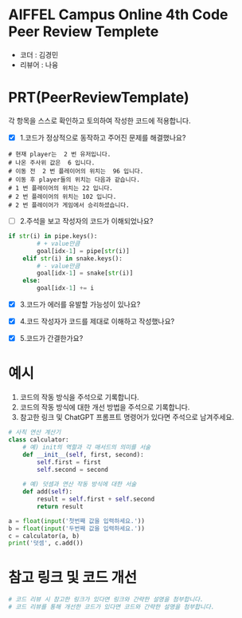 # AIFFEL Campus Online 4th Code Peer Review Templete
- 코더 : 김경민
- 리뷰어 : 나융


# PRT(PeerReviewTemplate)
각 항목을 스스로 확인하고 토의하여 작성한 코드에 적용합니다.
- [x] 1.코드가 정상적으로 동작하고 주어진 문제를 해결했나요?
```
# 현재 player는  2 번 유저입니다.
# 나온 주사위 값은  6 입니다.
# 이동 전  2 번 플레이어의 위치는  96 입니다.
# 이동 후 player들의 위치는 다음과 같습니다.
# 1 번 플레이어의 위치는 22 입니다.
# 2 번 플레이어의 위치는 102 입니다.
# 2 번 플레이어가 게임에서 승리하셨습니다.
```


- [ ] 2.주석을 보고 작성자의 코드가 이해되었나요?
```python
if str(i) in pipe.keys():
        # + value만큼
        goal[idx-1] = pipe[str(i)]
    elif str(i) in snake.keys():
        # - value만큼
        goal[idx-1] = snake[str(i)]
    else:
        goal[idx-1] += i
```

- [x] 3.코드가 에러를 유발할 가능성이 있나요?
 
- [x] 4.코드 작성자가 코드를 제대로 이해하고 작성했나요?

- [x] 5.코드가 간결한가요?


# 예시
1. 코드의 작동 방식을 주석으로 기록합니다.
2. 코드의 작동 방식에 대한 개선 방법을 주석으로 기록합니다.
3. 참고한 링크 및 ChatGPT 프롬프트 명령어가 있다면 주석으로 남겨주세요.
```python
# 사칙 연산 계산기
class calculator:
    # 예) init의 역할과 각 매서드의 의미를 서술
    def __init__(self, first, second):
        self.first = first
        self.second = second
    
    # 예) 덧셈과 연산 작동 방식에 대한 서술
    def add(self):
        result = self.first + self.second
        return result

a = float(input('첫번째 값을 입력하세요.')) 
b = float(input('두번째 값을 입력하세요.')) 
c = calculator(a, b)
print('덧셈', c.add()) 
```

# 참고 링크 및 코드 개선
```python
# 코드 리뷰 시 참고한 링크가 있다면 링크와 간략한 설명을 첨부합니다.
# 코드 리뷰를 통해 개선한 코드가 있다면 코드와 간략한 설명을 첨부합니다.
```
